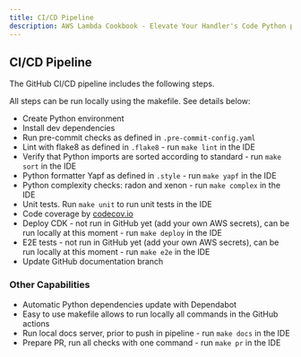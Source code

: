 ```yaml
---
title: CI/CD Pipeline
description: AWS Lambda Cookbook - Elevate Your Handler's Code Python pipeline
---
```


## **CI/CD Pipeline**

The GitHub CI/CD pipeline includes the following steps.

All steps can be run locally using the makefile. See details below:

- Create Python environment
- Install dev dependencies
- Run pre-commit checks as defined in `.pre-commit-config.yaml`
- Lint with flake8 as defined in `.flake8` - run `make lint` in the IDE
- Verify that Python imports are sorted according to standard - run `make sort` in the IDE
- Python formatter Yapf as defined in `.style`  - run `make yapf` in the IDE
- Python complexity checks: radon and xenon  - run `make complex` in the IDE
- Unit tests. Run `make unit` to run unit tests in the IDE
- Code coverage by [codecov.io](https://about.codecov.io/)
- Deploy CDK - not run in GitHub yet (add your own AWS secrets), can be run locally at this moment - run `make deploy` in the IDE
- E2E tests  - not run in GitHub yet (add your own AWS secrets), can be run locally at this moment - run `make e2e` in the IDE
- Update GitHub documentation branch


### Other Capabilities

- Automatic Python dependencies update with Dependabot
- Easy to use makefile allows to run locally all commands in the GitHub actions
- Run local docs server, prior to push in pipeline - run `make docs`  in the IDE
- Prepare PR, run all checks with one command - run `make pr` in the IDE
